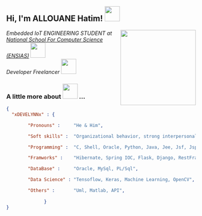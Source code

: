 <h2> Hi, I'm  ALLOUANE Hatim! 
  <img src="https://media.giphy.com/media/gKTrvcXJMCpYn80V6R/giphy.gif?cid=ecf05e47duxj6qnzirr77aoyjgiisy7t2norghr5t669jx9d&rid=giphy.gif&ct=s" width="40">
</h2>
<img align='right' src="https://media.giphy.com/media/S8ZHY5Y9ULhSAGPg50/source.gif" width="200">
<p><em>Embedded IoT ENGINEERING STUDENT at <a href="http://ensias.um5.ac.ma/">National School For Computer Science (ENSIAS)</a>
<img class="align-bottom" src="https://media.giphy.com/media/xlCMfgDZjnA589CzCB/giphy.gif?cid=ecf05e47pkkfz1xant62wjdsh9jf81840fok3m1zz5dnyo0u&rid=giphy.gif&ct=s" width="40"></br>Developer Freelancer 
<img src="https://media.giphy.com/media/WUlplcMpOCEmTGBtBW/giphy.gif" width="40"> 
</em></p>

###  A little more about <img class="align-bottom" src="https://media.giphy.com/media/fTsZNbPQxJWtor2LXE/giphy.gif?cid=ecf05e47c0leegww5b2a8psprbt1hs5a9ac3lph17imouaaw&rid=giphy.gif&ct=ts" width="40"> ...  

```Json
{
  "xDEVELYNNx" : {

        "Pronouns" :     "He & Him",

        "Soft skills" :  "Organizational behavior, strong interpersonal skills, challenging, innovative",

        "Programming" :  "C, Shell, Oracle, Python, Java, Jee, Jsf, Jsp, Swing, Primefaces, Php",

        "Framworks" :    "Hibernate, Spring IOC, Flask, Django, RestFramework API Django, Bootstrap",

        "DataBase" :     "Oracle, MySql, PL/Sql",

        "Data Science" : "Tensoflow, Keras, Machine Learning, OpenCV",

        "Others" :       "Uml, Matlab, API",
        
              } 
}
```
